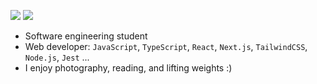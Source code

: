 [<img src="https://img.shields.io/badge/linkedin-%230077B5.svg?&style=for-the-badge&logo=linkedin&logoColor=white" />](https://www.linkedin.com/in/pedroviniciusn/)
[<img src="https://img.shields.io/badge/instagram-%2312100E.svg?&style=for-the-badge&logo=instagram&color=405DE6" />](https://instagram.com/pedrovinicius.dev?igshid=YmMyMTA2M2Y=) 

- Software engineering student 
- Web developer: `JavaScript`, `TypeScript`, `React`, `Next.js`, `TailwindCSS`, `Node.js`, `Jest` ...
- I enjoy photography, reading, and lifting weights :)
